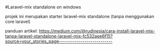 #Laravel-mix standalone on windows

projek ini merupakan starter laravel-mix standalone (tanpa menggunakan core laravel)

panduan artikel:
https://medium.com/@rudinesia/cara-install-laravel-mix-tanpa-laravel-standalone-laravel-mix-fc532aee6f15?source=your_stories_page---------------------------